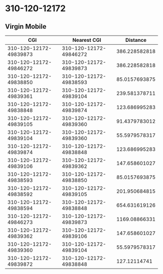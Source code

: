 # 310-120-12172
## Virgin Mobile


| CGI | Nearest CGI | Distance |
|-----|-------------|----------|
| 310-120-12172-49839873 | 310-120-12172-49846272 | 386.228582818 |
| 310-120-12172-49846272 | 310-120-12172-49839873 | 386.228582818 |
| 310-120-12172-49838850 | 310-120-12172-49838593 | 85.0157693875 |
| 310-120-12172-49839361 | 310-120-12172-49839104 | 239.581378711 |
| 310-120-12172-49838848 | 310-120-12172-49839874 | 123.686995283 |
| 310-120-12172-49839105 | 310-120-12172-49839360 | 91.4379783012 |
| 310-120-12172-49839104 | 310-120-12172-49839360 | 55.5979578317 |
| 310-120-12172-49839874 | 310-120-12172-49838848 | 123.686995283 |
| 310-120-12172-49839106 | 310-120-12172-49839362 | 147.658601027 |
| 310-120-12172-49838593 | 310-120-12172-49838850 | 85.0157693875 |
| 310-120-12172-49838592 | 310-120-12172-49839105 | 201.950684815 |
| 310-120-12172-49838594 | 310-120-12172-49838848 | 654.631619126 |
| 310-120-12172-49846273 | 310-120-12172-49839873 | 1169.08866331 |
| 310-120-12172-49839362 | 310-120-12172-49839106 | 147.658601027 |
| 310-120-12172-49839360 | 310-120-12172-49839104 | 55.5979578317 |
| 310-120-12172-49839872 | 310-120-12172-49838848 | 127.12114741 |
